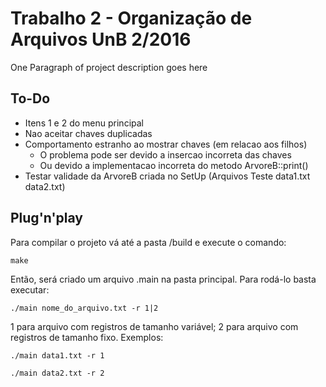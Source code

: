 
# Trabalho 2 - Organização de Arquivos UnB 2/2016

One Paragraph of project description goes here

## To-Do

* Itens 1 e 2 do menu principal
* Nao aceitar chaves duplicadas
* Comportamento estranho ao mostrar chaves (em relacao aos filhos)
	* O problema pode ser devido a insercao incorreta das chaves
	* Ou devido a implementacao incorreta do metodo ArvoreB::print()
* Testar validade da ArvoreB criada no SetUp (Arquivos Teste data1.txt data2.txt)

## Plug'n'play

Para compilar o projeto vá até a pasta /build e execute o comando:
```
make
```
Então, será criado um arquivo .main na pasta principal.
Para rodá-lo basta executar:
```
./main nome_do_arquivo.txt -r 1|2
```
1 para arquivo com registros de tamanho variável; 
2 para arquivo com registros de tamanho fixo.
Exemplos:
```
./main data1.txt -r 1
```
```
./main data2.txt -r 2
```

